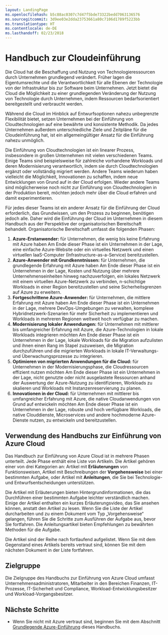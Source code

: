 ```yaml
---
layout: LandingPage
ms.openlocfilehash: b5c88ac0307c7d47f5bde73322bedd7063136576
ms.sourcegitcommit: 3d9ee03e2dda23753661a80c7106d1789f5223bb
ms.translationtype: HT
ms.contentlocale: de-DE
ms.lasthandoff: 02/23/2018
---
```

# <a name="cloud-adoption-guide"></a>Handbuch zur Cloudeinführung

Die Cloud hat die Beschaffung und Nutzung von Technologieressourcen durch Unternehmen grundlegend verändert. Früher lagen die Eigentumsrechte und die Verantwortlichkeit für alle Ebenen der Technologie von der Infrastruktur bis zur Software beim Unternehmen. Jetzt bietet die Cloud die Möglichkeit zu einer grundlegenden Veränderung der Nutzung von Technologie durch Unternehmen, indem Ressourcen bedarfsorientiert bereitgestellt und verbraucht werden.

Während die Cloud im Hinblick auf Entwurfsoptionen nahezu unbegrenzte Flexibilität bietet, setzen Unternehmen bei der Einführung von Cloudtechnologien auf eine bewährte und konsistente Methodik. Da jedes Unternehmen außerdem unterschiedliche Ziele und Zeitpläne für die Cloudeinführung hat, ist ein allgemeingültiger Ansatz für die Einführung nahezu unmöglich.

Die Einführung von Cloudtechnologien ist ein linearer Prozess, insbesondere in großen Unternehmen mit vielen verschiedenen Teams. Einige Teams sind beispielsweise für zahlreiche vorhandene Workloads und deren Modernisierung verantwortlich, indem sie durch Cloudtechnologien ergänzt oder vollständig migriert werden. Andere Teams wiederum haben vielleicht die Möglichkeit, Innovationen zu schaffen, indem neue Entwicklungen von Grund auf in der Cloud erfolgen. Wieder andere Teams sind möglicherweise noch nicht zur Einführung von Cloudtechnologien in der Produktion bereit, möchten jedoch mehr über die Cloud erfahren und damit experimentieren.

Für jedes dieser Teams ist ein anderer Ansatz für die Einführung der Cloud erforderlich, das Grundwissen, um den Prozess zu beginnen, benötigen jedoch alle. Daher wird die Einführung der Cloud im Unternehmen in diesem Handbuch aus der Perspektive der organisatorischen Bereitschaft behandelt. Organisatorische Bereitschaft umfasst die folgenden Phasen:

1. **Azure-Erstanwender:** für Unternehmen, die wenig bis keine Erfahrung mit Azure haben Am Ende dieser Phase ist ein Unternehmen in der Lage, eine einfache Azure-Website oder ein virtuelles Netzwerk und einen virtuellen IaaS-Computer (Infrastructure-as-a-Service) bereitzustellen.  
2. **Azure-Anwender mit Grundkenntnissen:** für Unternehmen, die grundlegende Erfahrung mit Azure haben Am Ende dieser Phase ist ein Unternehmen in der Lage, Kosten und Nutzung über mehrere Unternehmenseinheiten hinweg nachzuverfolgen, ein lokales Netzwerk mit einem virtuellen Azure-Netzwerk zu verbinden, n-schichtige Workloads in einer Region bereitzustellen und seine Sicherheitsgrenzen auf Azure zu erweitern.
3. **Fortgeschrittene Azure-Anwender:** für Unternehmen, die mittlere Erfahrung mit Azure haben Am Ende dieser Phase ist ein Unternehmen in der Lage, mehrere DevOps-Umgebungen zu verwalten, komplexe Hybridnetzwerk-Szenarien für mehr Sicherheit zu implementieren und Workloads in mehreren Regionen weltweit hoch verfügbar zu machen. 
4. **Modernisierung lokaler Anwendungen:** für Unternehmen mit mittlerer bis umfangreicher Erfahrung mit Azure, die Azure-Technologien in lokale Workloads integrieren möchten Am Ende dieser Phase ist ein Unternehmen in der Lage, lokale Workloads für die Migration aufzulisten und ihnen einen Rang im Stapel zuzuweisen, die Migration durchzuführen und die migrierten Workloads in lokale IT-Verwaltungs- und Überwachungsprozesse zu integrieren.
5. **Optimieren von migrierten Anwendungen für die Cloud:** für Unternehmen in der Modernisierungsphase, die Cloudressourcen effizient nutzen möchten Am Ende dieser Phase ist ein Unternehmen in der Lage, nicht genutzte oder nicht ausgelastete Ressourcen anhand der Auswertung der Azure-Nutzung zu identifizieren, Workloads zu skalieren und Workloads mit Instanzenreservierung zu planen.
6. **Innovationen in der Cloud:** für Unternehmen mit mittlerer bis umfangreicher Erfahrung mit Azure, die native Cloudanwendungen von Grund auf entwickeln möchten Am Ende dieser Phase ist ein Unternehmen in der Lage, robuste und hoch verfügbare Workloads, die native Clouddienste, Microservices und andere hochmoderne Azure-Dienste nutzen, zu entwickeln und bereitzustellen.

## <a name="how-to-use-the-azure-cloud-adoption-guide"></a>Verwendung des Handbuchs zur Einführung von Azure Cloud

Das Handbuch zur Einführung von Azure Cloud ist in mehrere Phasen unterteilt. Jede Phase enthält eine Liste von Artikeln. Die Artikel gehören einer von drei Kategorien an: Artikel mit **Erläuterungen** von Funktionsweisen, Artikel mit Beschreibungen der **Vorgehensweise** bei einer bestimmten Aufgabe, oder Artikel mit **Anleitungen**, die Sie bei Technologie- und Entwurfsentscheidungen unterstützen. 

Die Artikel mit Erläuterungen bieten Hintergrundinformationen, die das Durchführen einer bestimmten Aufgabe leichter verständlich machen. Einige der Artikel enthalten ein kurzes Erläuterungsvideo, das Sie ansehen können, anstatt den Artikel zu lesen. Wenn Sie die Liste der Artikel durcharbeiten und zu einem Dokument vom Typ „Vorgehensweise“ gelangen, führen Sie die Schritte zum Ausführen der Aufgabe aus, bevor Sie fortfahren. Die Anleitungsartikel bieten Empfehlungen zu bewährten Methoden für die Aufgabe. 

Die Artikel sind der Reihe nach fortlaufend aufgelistet. Wenn Sie mit dem Gegenstand eines Artikels bereits vertraut sind, können Sie mit dem nächsten Dokument in der Liste fortfahren. 

## <a name="audience"></a>Zielgruppe

Die Zielgruppe des Handbuchs zur Einführung von Azure Cloud umfasst Unternehmensadministratoren, Mitarbeiter in den Bereichen Finanzen, IT-Prozesse, IT-Sicherheit und Compliance, Workload-Entwicklungsbesitzer und Workload-Vorgangsbesitzer.

## <a name="next-steps"></a>Nächste Schritte

* Wenn Sie nicht mit Azure vertraut sind, beginnen Sie mit dem Abschnitt [Grundlegende Azure-Einführung](adoption-intro/overview.md) dieses Handbuchs.
